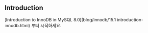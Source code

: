 ## Introduction

[Introduction to InnoDB in MySQL 8.0](blog/innodb/15.1 introduction-innodb.html) 부터 시작하세요.

